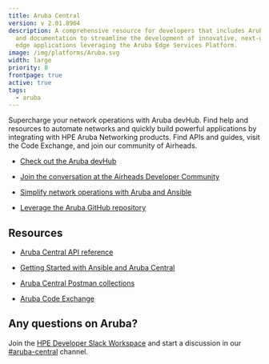 ```yaml
---
title: Aruba Central
version: v 2.01.8964
description: A comprehensive resource for developers that includes Aruba APIs
  and documentation to streamline the development of innovative, next-generation
  edge applications leveraging the Aruba Edge Services Platform.
image: /img/platforms/Aruba.svg
width: large
priority: 8
frontpage: true
active: true
tags:
  - aruba
---
```

Supercharge your network operations with Aruba devHub. Find help and resources to automate networks and quickly build powerful applications by integrating with HPE Aruba Networking products. Find APIs and guides, visit the Code Exchange, and join our community of Airheads.

* [Check out the Aruba devHub](https://developer.arubanetworks.com/)    

* [Join the conversation at the Airheads Developer Community](https://community.arubanetworks.com/community-home/digestviewer?communitykey=ea467413-8db4-4c49-b5f8-1a12f193e959&tab=digestviewer)    

* [Simplify network operations with Aruba and Ansible](https://www.ansible.com/integrations/networks/aruba)    

* [Leverage the Aruba GitHub repository](https://github.com/aruba)     


## Resources

* [Aruba Central API reference](https://developer.arubanetworks.com/aruba-central/reference/apiget_idp_metadata)    

* [Getting Started with Ansible and Aruba Central](https://developer.arubanetworks.com/aruba-central/docs/ansible-getting-started)    

* [Aruba Central Postman collections](https://github.com/aruba/aruba-postman-collections)     

* [Aruba Code Exchange](https://devhub.arubanetworks.com/code-exchange)      


## Any questions on Aruba?

Join the [HPE Developer Slack Workspace](https://slack.hpedev.io/) and start a discussion in our [\#aruba-central](https://hpedev.slack.com/archives/C0164BJHKJP) channel.